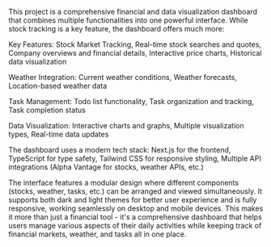 This project is a comprehensive financial and data visualization dashboard that combines multiple functionalities into one powerful interface.
While stock tracking is a key feature, the dashboard offers much more:

Key Features:
  Stock Market Tracking,
  Real-time stock searches and quotes,
  Company overviews and financial details,
  Interactive price charts,
  Historical data visualization
  
Weather Integration:
  Current weather conditions,
  Weather forecasts,
  Location-based weather data
  
Task Management:
  Todo list functionality,
  Task organization and tracking,
  Task completion status
  
Data Visualization:
  Interactive charts and graphs,
  Multiple visualization types,
  Real-time data updates
  
The dashboard uses a modern tech stack:
  Next.js for the frontend,
  TypeScript for type safety,
  Tailwind CSS for responsive styling,
  Multiple API integrations (Alpha Vantage for stocks, weather APIs, etc.)
  
The interface features a modular design where different components (stocks, weather, tasks, etc.) can be arranged and viewed simultaneously.
It supports both dark and light themes for better user experience and is fully responsive, working seamlessly on desktop and mobile devices.
This makes it more than just a financial tool - it's a comprehensive dashboard that helps users manage various aspects of their daily activities while keeping track of financial markets, weather, and tasks all in one place.
